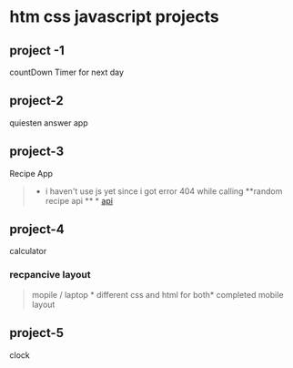 
# htm css javascript projects

## project -1
countDown Timer for next day

## project-2
quiesten answer app

## project-3
Recipe App 
>* i haven't use js yet since i got error 404 while calling **random recipe api ** *
>[api](https://www.ww3.com)


## project-4
calculator
### recpancive layout
> mopile / laptop * different css and html for both*
>completed mobile layout

## project-5
clock 


 